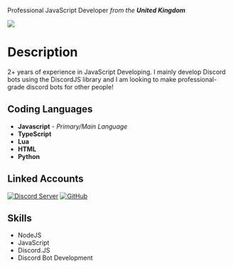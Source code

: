 Professional JavaScript Developer _from the **United Kingdom**_

<img src="https://github-readme-stats.vercel.app/api?username=lz0408&show_icons=true&hide=contribs,prs&cache_seconds=86400&theme=react">

# Description

2+ years of experience in JavaScript Developing. I mainly develop Discord bots using the DiscordJS library and I am looking to make professional-grade discord bots for other people!

## Coding Languages

* **Javascript**  - *Primary/Main Language*
* **TypeScript**
* **Lua**
* **HTML**
* **Python**

## Linked Accounts

[![Discord Server](https://img.icons8.com/fluent/48/000000/discord-new-logo.png)](https://discord.com/invite/DeAHsPN/)
[![GitHub](https://img.icons8.com/fluent/48/000000/github.png)](https://github.com/lz0408/)

## Skills

* NodeJS
* JavaScript
* Discord.JS
* Discord Bot Development
